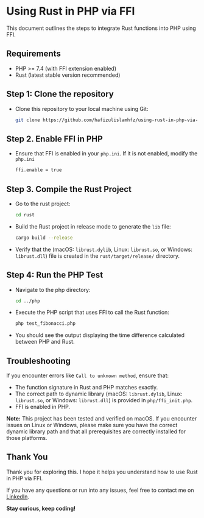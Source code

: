 
# Using Rust in PHP via FFI

This document outlines the steps to integrate Rust functions into PHP using FFI.

## Requirements
- PHP >= 7.4 (with FFI extension enabled)
- Rust (latest stable version recommended)

## Step 1: Clone the repository

- Clone this repository to your local machine using Git:

  ```bash
  git clone https://github.com/hafizulislamhfz/using-rust-in-php-via-ffi.git
  ```

## Step 2. Enable FFI in PHP
- Ensure that FFI is enabled in your `php.ini`. If it is not enabled, modify the `php.ini`

  ```bash
  ffi.enable = true
  ```

## Step 3. Compile the Rust Project
- Go to the rust project:

  ```bash
  cd rust
  ```
- Build the Rust project in release mode to generate the `lib` file:

  ```bash
  cargo build --release
  ```

- Verify that the (macOS: ```librust.dylib```, Linux: ```librust.so```, or Windows: ```librust.dll```) file is created in the `rust/target/release/` directory.

## Step 4: Run the PHP Test
- Navigate to the php directory:

  ```bash
  cd ../php
  ```
- Execute the PHP script that uses FFI to call the Rust function:

  ```bash
  php test_fibonacci.php
  ```
- You should see the output displaying the time difference calculated between PHP and Rust.



## Troubleshooting
If you encounter errors like `Call to unknown method`, ensure that:
  - The function signature in Rust and PHP matches exactly.
  - The correct path to dynamic library (macOS: ```librust.dylib```, Linux: ```librust.so```, or Windows: ```librust.dll```) is provided in `php/ffi_init.php`.
  - FFI is enabled in PHP.

**Note:** This project has been tested and verified on macOS. If you encounter issues on Linux or Windows, please make sure you have the correct dynamic library path and that all prerequisites are correctly installed for those platforms.


## Thank You

Thank you for exploring this. I hope it helps you understand how to use Rust in PHP via FFI.

If you have any questions or run into any issues, feel free to contact me on [LinkedIn](https://www.linkedin.com/in/hafizulislamhfz).

**Stay curious, keep coding!**

